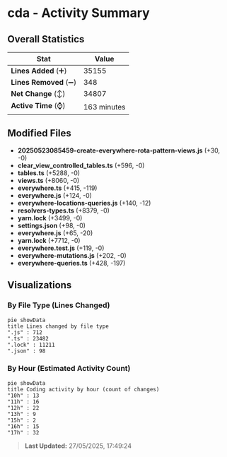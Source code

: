 # cda - Activity Summary 

## Overall Statistics

| Stat                   | Value                                                             |
| ---------------------- | ----------------------------------------------------------------- |
| **Lines Added** (➕)   | 35155                                          |
| **Lines Removed** (➖) | 348                                        |
| **Net Change** (↕)    | 34807                |
| **Active Time** (⌚)   | 163 minutes |


## Modified Files
- **20250523085459-create-everywhere-rota-pattern-views.js** (+30, -0)
- **clear_view_controlled_tables.ts** (+596, -0)
- **tables.ts** (+5288, -0)
- **views.ts** (+8060, -0)
- **everywhere.ts** (+415, -119)
- **everywhere.js** (+124, -0)
- **everywhere-locations-queries.js** (+140, -12)
- **resolvers-types.ts** (+8379, -0)
- **yarn.lock** (+3499, -0)
- **settings.json** (+98, -0)
- **everywhere.js** (+65, -20)
- **yarn.lock** (+7712, -0)
- **everywhere.test.js** (+119, -0)
- **everywhere-mutations.js** (+202, -0)
- **everywhere-queries.ts** (+428, -197)

## Visualizations

### By File Type (Lines Changed)

```mermaid
pie showData
title Lines changed by file type
".js" : 712
".ts" : 23482
".lock" : 11211
".json" : 98
```

### By Hour (Estimated Activity Count)

```mermaid
pie showData
title Coding activity by hour (count of changes)
"10h" : 13
"11h" : 16
"12h" : 22
"13h" : 9
"15h" : 2
"16h" : 15
"17h" : 32
```


> **Last Updated:** 27/05/2025, 17:49:24
